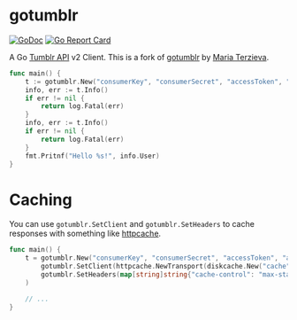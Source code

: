 # gotumblr

[![GoDoc](https://godoc.org/github.com/MariaTerzieva/gotumblr?status.svg)](https://godoc.org/github.com/MariaTerzieva/gotumblr)
[![Go Report Card](https://goreportcard.com/badge/github.com/BakeRolls/gotumblr)](https://goreportcard.com/report/github.com/BakeRolls/gotumblr)

A Go [Tumblr API](http://www.tumblr.com/docs/en/api/v2) v2 Client. This is a fork of [gotumblr](https://github.com/MariaTerzieva/gotumblr) by [Maria Terzieva](https://github.com/MariaTerzieva).

```go
func main() {
	t := gotumblr.New("consumerKey", "consumerSecret", "accessToken", "accessTokenSecret")
	info, err := t.Info()
	if err != nil {
		return log.Fatal(err)
	}
	info, err := t.Info()
	if err != nil {
		return log.Fatal(err)
	}
	fmt.Pritnf("Hello %s!", info.User)
}
```

# Caching

You can use `gotumblr.SetClient` and `gotumblr.SetHeaders` to cache responses with something like [httpcache](https://github.com/gregjones/httpcache).

```go
func main() {
	t = gotumblr.New("consumerKey", "consumerSecret", "accessToken", "accessTokenSecret",
		gotumblr.SetClient(httpcache.NewTransport(diskcache.New("cache"))),
		gotumblr.SetHeaders(map[string]string{"cache-control": "max-stale=60"}),
	)

	// ...
}
```
